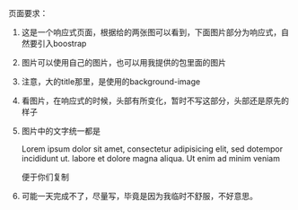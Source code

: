 页面要求：

1. 这是一个响应式页面，根据给的两张图可以看到，下面图片部分为响应式，自然要引入boostrap

2. 图片可以使用自己的图片，也可以用我提供的包里面的图片

3. 注意，大的title那里，是使用的background-image

4. 看图片，在响应式的时候，头部有所变化，暂时不写这部分，头部还是原先的样子

5. 图片中的文字统一都是

   Lorem ipsum dolor sit amet, consectetur adipisicing elit, sed dotempor incididunt ut. labore et dolore magna aliqua. Ut enim ad minim veniam

   便于你们复制

6. 可能一天完成不了，尽量写，毕竟是因为我临时不舒服，不好意思。
